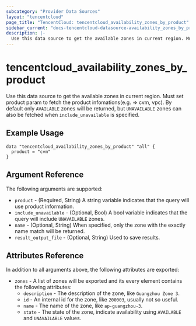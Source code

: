 ```yaml
---
subcategory: "Provider Data Sources"
layout: "tencentcloud"
page_title: "TencentCloud: tencentcloud_availability_zones_by_product"
sidebar_current: "docs-tencentcloud-datasource-availability_zones_by_product"
description: |-
  Use this data source to get the available zones in current region. Must set product param to fetch the product infomations(e.g. => cvm, vpc). By default only `AVAILABLE` zones will be returned, but `UNAVAILABLE` zones can also be fetched when `include_unavailable` is specified.
---
```


# tencentcloud_availability_zones_by_product

Use this data source to get the available zones in current region. Must set product param to fetch the product infomations(e.g. => cvm, vpc). By default only `AVAILABLE` zones will be returned, but `UNAVAILABLE` zones can also be fetched when `include_unavailable` is specified.

## Example Usage

```hcl
data "tencentcloud_availability_zones_by_product" "all" {
  product = "cvm"
}
```

## Argument Reference

The following arguments are supported:

* `product` - (Required, String) A string variable indicates that the query will use product information.
* `include_unavailable` - (Optional, Bool) A bool variable indicates that the query will include `UNAVAILABLE` zones.
* `name` - (Optional, String) When specified, only the zone with the exactly name match will be returned.
* `result_output_file` - (Optional, String) Used to save results.

## Attributes Reference

In addition to all arguments above, the following attributes are exported:

* `zones` - A list of zones will be exported and its every element contains the following attributes:
  * `description` - The description of the zone, like `Guangzhou Zone 3`.
  * `id` - An internal id for the zone, like `200003`, usually not so useful.
  * `name` - The name of the zone, like `ap-guangzhou-3`.
  * `state` - The state of the zone, indicate availability using `AVAILABLE` and `UNAVAILABLE` values.


